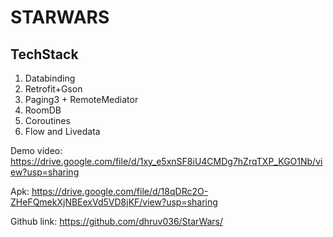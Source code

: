 # STARWARS

## TechStack
1. Databinding
2. Retrofit+Gson
3. Paging3 + RemoteMediator
4. RoomDB
5. Coroutines
6. Flow and Livedata

Demo video: https://drive.google.com/file/d/1xy_e5xnSF8iU4CMDg7hZrqTXP_KGO1Nb/view?usp=sharing

Apk: https://drive.google.com/file/d/18qDRc2O-ZHeFQmekXjNBEexVd5VD8jKF/view?usp=sharing

Github link: https://github.com/dhruv036/StarWars/

